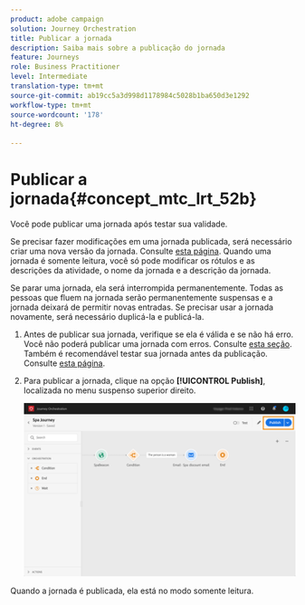 ```yaml
---
product: adobe campaign
solution: Journey Orchestration
title: Publicar a jornada
description: Saiba mais sobre a publicação do jornada
feature: Journeys
role: Business Practitioner
level: Intermediate
translation-type: tm+mt
source-git-commit: ab19cc5a3d998d1178984c5028b1ba650d3e1292
workflow-type: tm+mt
source-wordcount: '178'
ht-degree: 8%

---
```



# Publicar a jornada{#concept_mtc_lrt_52b}

Você pode publicar uma jornada após testar sua validade.

Se precisar fazer modificações em uma jornada publicada, será necessário criar uma nova versão da jornada. Consulte [esta página](../building-journeys/journey-versions.md). Quando uma jornada é somente leitura, você só pode modificar os rótulos e as descrições da atividade, o nome da jornada e a descrição da jornada.

Se parar uma jornada, ela será interrompida permanentemente. Todas as pessoas que fluem na jornada serão permanentemente suspensas e a jornada deixará de permitir novas entradas. Se precisar usar a jornada novamente, será necessário duplicá-la e publicá-la.

1. Antes de publicar sua jornada, verifique se ela é válida e se não há erro. Você não poderá publicar uma jornada com erros. Consulte [esta seção](../about/troubleshooting.md#section_h3q_kqk_fhb). Também é recomendável testar sua jornada antes da publicação. Consulte [esta página](../building-journeys/testing-the-journey.md).
1. Para publicar a jornada, clique na opção **[!UICONTROL Publish]**, localizada no menu suspenso superior direito.

   ![](../assets/journeyuc1_18.png)

Quando a jornada é publicada, ela está no modo somente leitura.
